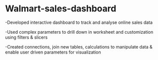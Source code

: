 # Walmart-sales-dashboard

-Developed interactive dashboard to track and analyse online sales data

-Used complex parameters to drill down in worksheet and customization using filters & slicers

-Created connections, join new tables, calculations to manipulate data & enable user driven parameters for visualization
